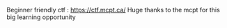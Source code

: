 Beginner friendly ctf : https://ctf.mcpt.ca/
Huge thanks to the mcpt for this big learning opportunity
